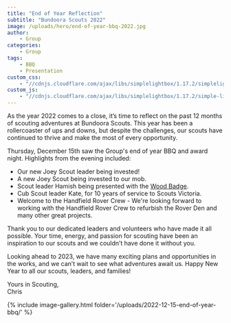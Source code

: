 ```yaml
---
title: "End of Year Reflection"
subtitle: "Bundoora Scouts 2022"
image: /uploads/hero/end-of-year-bbq-2022.jpg
author:
    - Group
categories:
    - Group
tags:
    - BBQ
    - Presentation
custom_css:
    - "//cdnjs.cloudflare.com/ajax/libs/simplelightbox/1.17.2/simplelightbox.min.css"
custom_js:
    - "//cdnjs.cloudflare.com/ajax/libs/simplelightbox/1.17.2/simple-lightbox.min.js"
---
```


As the year 2022 comes to a close, it’s time to reflect on the past 12 months of scouting adventures at Bundoora Scouts. This year has been a rollercoaster of ups and downs, but despite the challenges, our scouts have continued to thrive and make the most of every opportunity.

Thursday, December 15th saw the Group's end of year BBQ and award night. Highlights from the evening included:

* Our new Joey Scout leader being invested!
* A new Joey Scout being invested to our mob.
* Scout leader Hamish being presented with the [Wood Badge](https://scouts.com.au/members/training/adult-training/).
* Cub Scout leader Kate, for 10 years of service to Scouts Victoria.
* Welcome to the Handfield Rover Crew - We're looking forward to working with the Handfield Rover Crew to refurbish the Rover Den and many other great projects.

Thank you to our dedicated leaders and volunteers who have made it all possible. Your time, energy, and passion for scouting have been an inspiration to our scouts and we couldn’t have done it without you.

Looking ahead to 2023, we have many exciting plans and opportunities in the works, and we can’t wait to see what adventures await us. Happy New Year to all our scouts, leaders, and families!

Yours in Scouting,  
Chris

{% include image-gallery.html folder='/uploads/2022-12-15-end-of-year-bbq/' %}

